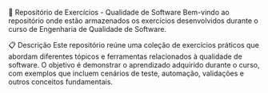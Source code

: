 📝 Repositório de Exercícios - Qualidade de Software
Bem-vindo ao repositório onde estão armazenados os exercícios desenvolvidos durante o curso de Engenharia de Qualidade de Software.

📋 Descrição
Este repositório reúne uma coleção de exercícios práticos que abordam diferentes tópicos e ferramentas relacionados à qualidade de software. O objetivo é demonstrar o aprendizado adquirido durante o curso, com exemplos que incluem cenários de teste, automação, validações e outros conceitos fundamentais.
